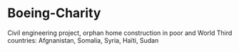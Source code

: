 # Boeing-Charity
Civil engineering project, orphan home construction in poor and World Third countries: Afgnanistan, Somalia, Syria, Haïti, Sudan
